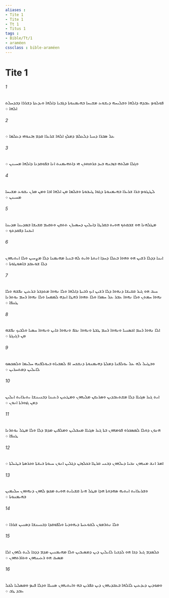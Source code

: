 ```yaml
---
aliases : 
- Tite 1
- Tite 1
- Tt 1
- Titus 1
tags : 
- Bible/Tt/1
- araméen
cssclass : bible-araméen
---
```


# Tite 1

###### 1
ܦܘܠܘܤ ܥܒܕܗ ܕܐܠܗܐ ܘܫܠܝܚܗ ܕܝܫܘܥ ܡܫܝܚܐ ܒܗܝܡܢܘܬܐ ܕܓܒܝܐ ܕܐܠܗܐ ܘܝܕܥܬܐ ܕܫܪܪܐ ܕܒܕܚܠܬ ܐܠܗܐ ܀
###### 2
ܥܠ ܤܒܪܐ ܕܚܝܐ ܕܠܥܠܡ ܕܡܠܟ ܐܠܗܐ ܫܪܝܪܐ ܩܕܡ ܙܒܢܘܗܝ ܕܥܠܡܐ ܀
###### 3
ܘܓܠܐ ܡܠܬܗ ܒܙܒܢܗ ܒܝܕ ܟܪܘܙܘܬܢ ܗܝ ܕܐܬܗܝܡܢܬ ܐܢܐ ܒܦܘܩܕܢܐ ܕܐܠܗܐ ܡܚܝܢܢ ܀
###### 4
ܠܛܛܘܤ ܒܪܐ ܫܪܝܪܐ ܒܗܝܡܢܘܬܐ ܕܓܘܐ ܛܝܒܘܬܐ ܘܫܠܡܐ ܡܢ ܐܠܗܐ ܐܒܐ ܘܡܢ ܡܪܢ ܝܫܘܥ ܡܫܝܚܐ ܡܚܝܢܢ ܀
###### 5
ܡܛܠܗܢܐ ܗܘ ܫܒܩܬܟ ܗܘܝܬ ܒܩܪܛܐ ܕܐܝܠܝܢ ܕܚܤܝܪܢ ܬܬܩܢ ܘܬܩܝܡ ܩܫܝܫܐ ܒܡܕܝܢܐ ܡܕܝܢܐ ܐܝܟܢܐ ܕܦܩܕܬܟ ܀
###### 6
ܐܝܢܐ ܕܕܠܐ ܪܫܝܢ ܗܘ ܘܗܘܐ ܒܥܠܐ ܕܚܕܐ ܐܢܬܬܐ ܘܐܝܬ ܠܗ ܒܢܝܐ ܡܗܝܡܢܐ ܕܠܐ ܡܨܚܝܢ ܘܠܐ ܐܝܬܝܗܘܢ ܕܠܐ ܫܘܥܒܕ ܒܐܤܘܛܘܬܐ ܀
###### 7
ܚܝܒ ܗܘ ܓܝܪ ܩܫܝܫܐ ܕܢܗܘܐ ܕܠܐ ܪܫܝܢ ܐܝܟ ܪܒܝܬܐ ܕܐܠܗܐ ܘܠܐ ܢܗܘܐ ܡܬܕܒܪ ܒܪܥܝܢ ܢܦܫܗ ܘܠܐ ܢܗܘܐ ܚܡܬܢ ܘܠܐ ܢܗܘܐ ܥܒܪ ܥܠ ܚܡܪܐ ܘܠܐ ܬܗܘܐ ܪܗܛܐ ܐܝܕܗ ܠܡܡܚܐ ܘܠܐ ܢܗܘܐ ܪܚܡ ܝܘܬܪܢܐ ܛܢܦܐ ܀
###### 8
ܐܠܐ ܢܗܘܐ ܪܚܡ ܐܟܤܢܝܐ ܘܢܗܘܐ ܪܚܡ ܛܒܬܐ ܘܢܗܘܐ ܢܟܦ ܘܢܗܘܐ ܟܐܝܢ ܘܢܗܘܐ ܚܤܝܐ ܘܠܒܝܟ ܢܦܫܗ ܡܢ ܪܓܝܓܬܐ ܀
###### 9
ܘܒܛܝܠ ܠܗ ܥܠ ܝܘܠܦܢܐ ܕܡܠܬܐ ܕܗܝܡܢܘܬܐ ܕܢܫܟܚ ܐܦ ܠܡܒܝܐܘ ܒܝܘܠܦܢܗ ܚܠܝܡܐ ܘܠܡܟܤܘ ܠܐܝܠܝܢ ܕܡܬܚܪܝܢ ܀
###### 10
ܐܝܬ ܓܝܪ ܤܓܝܐܐ ܕܠܐ ܡܫܬܥܒܕܝܢ ܘܤܪܝܩܢ ܡܠܝܗܘܢ ܘܡܛܥܝܢ ܪܥܝܢܐ ܕܒܢܝܢܫܐ ܝܬܝܪܐܝܬ ܐܝܠܝܢ ܕܡܢ ܓܙܘܪܬܐ ܐܢܘܢ ܀
###### 11
ܗܢܘܢ ܕܘܠܐ ܠܡܤܟܪܘ ܦܘܡܗܘܢ ܒܬܐ ܓܝܪ ܤܓܝܐܐ ܡܚܒܠܝܢ ܘܡܠܦܝܢ ܡܕܡ ܕܠܐ ܘܠܐ ܡܛܠ ܝܘܬܪܢܐ ܛܢܦܐ ܀
###### 12
ܐܡܪ ܐܢܫ ܡܢܗܘܢ ܢܒܝܐ ܕܝܠܗܘܢ ܕܒܢܝ ܩܪܛܐ ܒܟܠܙܒܢ ܕܓܠܝܢ ܐܢܘܢ ܚܝܘܬܐ ܒܝܫܬܐ ܘܟܪܤܬܐ ܒܛܝܠܬܐ ܀
###### 13
ܘܫܪܝܪܐܝܬ ܐܝܬܝܗ ܤܗܕܘܬܐ ܗܕܐ ܡܛܠ ܗܢܐ ܩܫܝܐܝܬ ܗܘܝܬ ܡܟܤ ܠܗܘܢ ܕܢܗܘܘܢ ܚܠܝܡܝܢ ܒܗܝܡܢܘܬܐ ܀
###### 14
ܘܠܐ ܢܬܪܡܘܢ ܠܫܘܥܝܬܐ ܕܝܗܘܕܝܐ ܘܠܦܘܩܕܐ ܕܒܢܝܢܫܐ ܕܤܢܝܢ ܫܪܪܐ ܀
###### 15
ܟܠܡܕܡ ܓܝܪ ܕܟܐ ܗܘ ܠܕܟܝܐ ܠܐܝܠܝܢ ܕܝܢ ܕܡܤܝܒܝܢ ܘܠܐ ܡܗܝܡܢܝܢ ܡܕܡ ܕܕܟܐ ܠܝܬ ܠܗܘܢ ܐܠܐ ܡܤܝܒ ܗܘ ܪܥܝܢܗܘܢ ܘܬܐܪܬܗܘܢ ܀
###### 16
ܘܡܘܕܝܢ ܕܝܕܥܝܢ ܠܐܠܗܐ ܒܥܒܕܝܗܘܢ ܕܝܢ ܟܦܪܝܢ ܒܗ ܘܐܝܬܝܗܘܢ ܤܢܝܐܐ ܘܕܠܐ ܦܝܤ ܘܡܤܠܝܐ ܠܟܠ ܥܒܕ ܛܒ ܀
